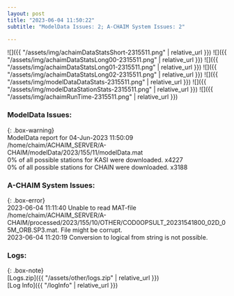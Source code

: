 ```yaml
---
layout: post
title: "2023-06-04 11:50:22"
subtitle: "ModelData Issues: 2; A-CHAIM System Issues: 2"

---
```


![]({{ "/assets/img/achaimDataStatsShort-2315511.png" | relative_url }})
![]({{ "/assets/img/achaimDataStatsLong00-2315511.png" | relative_url }})
![]({{ "/assets/img/achaimDataStatsLong01-2315511.png" | relative_url }})
![]({{ "/assets/img/achaimDataStatsLong02-2315511.png" | relative_url }})
![]({{ "/assets/img/modelDataDataStats-2315511.png" | relative_url }})
![]({{ "/assets/img/modelDataStationStats-2315511.png" | relative_url }})
![]({{ "/assets/img/achaimRunTime-2315511.png" | relative_url }})


### ModelData Issues:  
  
{: .box-warning}  
 ModelData report for 04-Jun-2023 11:50:09   
 /home/chaim/ACHAIM_SERVER/A-CHAIM/modelData/2023/155/11/modelData.mat   
 0% of all possible stations for KASI were downloaded. x4227   
 0% of all possible stations for CHAIN were downloaded. x3188   
  
### A-CHAIM System Issues:  
  
{: .box-error}  
2023-06-04 11:11:40 Unable to read MAT-file /home/chaim/ACHAIM_SERVER/A-CHAIM/processed/2023/155/10/OTHER/COD0OPSULT_20231541800_02D_05M_ORB.SP3.mat. File might be corrupt.  
2023-06-04 11:20:19 Conversion to logical from string is not possible.  

### Logs:  
  
{: .box-note}  
[Logs.zip]({{ "/assets/other/logs.zip" | relative_url }})  
[Log Info]({{ "/logInfo" | relative_url }})  
